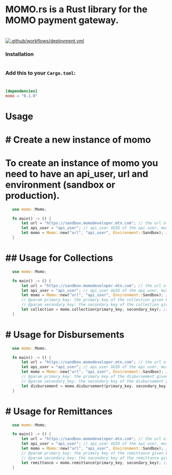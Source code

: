 # MOMO.rs is a Rust library for the MOMO payment gateway.
#
[![.github/workflows/deployment.yml](https://github.com/Bourse-numerique-d-afrique/momo.rs/actions/workflows/deployment.yml/badge.svg)](https://github.com/Bourse-numerique-d-afrique/momo.rs/actions/workflows/deployment.yml)

### Installation
#
### Add this to your `Cargo.toml`:
#
```toml
[dependencies]
momo = "0.1.0"
```

# Usage
# # Create a new instance of momo
# To create an instance of momo you need to have an api_user, url and environment (sandbox or production).
 ```rust
    use momo::Momo;

    fn main() -> () {
        let url = "https://sandbox.momodeveloper.mtn.com"; // the url of the api you are using for sandbox please use https://sandbox.momodeveloper.mtn.com
        let api_user = "api_user"; // api_user UUID of the api user, must be created first using UUID::new_v4()
        let momo = Momo::new("url", "api_user", Environment::Sandbox); // create a new instance of momo
    }
 ```
 # ## Usage for Collections

 ```rust
    use momo::Momo;

    fn main() -> () {
        let url = "https://sandbox.momodeveloper.mtn.com"; // the url of the api you are using for sandbox please use https://sandbox.momodeveloper.mtn.com
        let api_user = "api_user"; // api_user UUID of the api user, must be created first using UUID::new_v4()
        let momo = Momo::new("url", "api_user", Environment::Sandbox); // create a new instance of momo
        // @param primary_key: the primary key of the collection given by https://momodeveloper.mtn.com when you create a collection product
        // @param secondary_key: the secondary key of the collection given by https://momodeveloper.mtn.com when you create a collection product
        let collection = momo.collection(primary_key, secondary_key); // create a new instance of collection
    }
 ```


# # Usage for Disbursements

 ```rust
    use momo::Momo;

    fn main() -> () {
        let url = "https://sandbox.momodeveloper.mtn.com"; // the url of the api you are using for sandbox please use https://sandbox.momodeveloper.mtn.com
        let api_user = "api_user"; // api_user UUID of the api user, must be created first using UUID::new_v4()
        let momo = Momo::new("url", "api_user", Environment::Sandbox); // create a new instance of momo
        // @param primary_key: the primary key of the disbursement given by https://momodeveloper.mtn.com when you create a disbursement product
        // @param secondary_key: the secondary key of the disbursement given by https://momodeveloper.mtn.com when you create a disbursement product
        let disbursement = momo.disbursement(primary_key, secondary_key); // create a new instance of disbursement
    }
 ```

# # Usage for Remittances

 ```rust
    use momo::Momo;

    fn main() -> () {
        let url = "https://sandbox.momodeveloper.mtn.com"; // the url of the api you are using for sandbox please use https://sandbox.momodeveloper.mtn.com
        let api_user = "api_user"; // api_user UUID of the api user, must be created first using UUID::new_v4()
        let momo = Momo::new("url", "api_user", Environment::Sandbox); // create a new instance of momo
        // @param primary_key: the primary key of the remittance given by https://momodeveloper.mtn.com when you create a remittance product
        // @param secondary_key: the secondary key of the remittance given by https://momodeveloper.mtn.com when you create a remittance product
        let remittance = momo.remittance(primary_key, secondary_key); // create a new instance of remittance
    }
 ```
